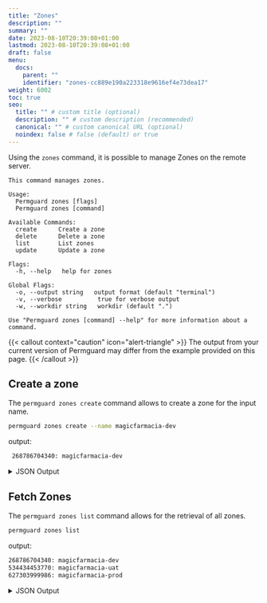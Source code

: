 ```yaml
---
title: "Zones"
description: ""
summary: ""
date: 2023-08-10T20:39:08+01:00
lastmod: 2023-08-10T20:39:08+01:00
draft: false
menu:
  docs:
    parent: ""
    identifier: "zones-cc889e190a223318e9616ef4e73dea17"
weight: 6002
toc: true
seo:
  title: "" # custom title (optional)
  description: "" # custom description (recommended)
  canonical: "" # custom canonical URL (optional)
  noindex: false # false (default) or true
---
```

Using the `zones` command, it is possible to manage Zones on the remote server.

```text
This command manages zones.

Usage:
  Permguard zones [flags]
  Permguard zones [command]

Available Commands:
  create      Create a zone
  delete      Delete a zone
  list        List zones
  update      Update a zone

Flags:
  -h, --help   help for zones

Global Flags:
  -o, --output string   output format (default "terminal")
  -v, --verbose          true for verbose output
  -w, --workdir string   workdir (default ".")

Use "Permguard zones [command] --help" for more information about a command.
```

{{< callout context="caution" icon="alert-triangle" >}}
The output from your current version of Permguard may differ from the example provided on this page.
{{< /callout >}}

## Create a zone

The `permguard zones create` command allows to create a zone for the input name.

```bash
permguard zones create --name magicfarmacia-dev
```

output:

```bash
 268786704340: magicfarmacia-dev
```

<details>
  <summary>
    JSON Output
  </summary>

```bash
permguard zones create --name magicfarmacia-dev --output json
```

output:

```json
{
  "zones": [
    {
      "zone_id": 268786704340,
      "created_at": "2024-08-25T14:07:59.634Z",
      "updated_at": "2024-08-25T14:07:59.634Z",
      "name": "magicfarmacia-dev"
    }
  ]
}
```

</details>

## Fetch Zones

The `permguard zones list` command allows for the retrieval of all zones.

```bash
permguard zones list
```

output:

```bash
268786704340: magicfarmacia-dev
534434453770: magicfarmacia-uat
627303999986: magicfarmacia-prod
```

<details>
  <summary>
    JSON Output
  </summary>

```bash
permguard zones list --output json
```

output:

```json
{
  "zones": [
    {
      "zone_id": 268786704340,
      "created_at": "2024-08-25T14:07:07.04Z",
      "updated_at": "2024-08-25T14:07:07.04Z",
      "name": "magicfarmacia-dev"
    },
    {
      "zone_id": 534434453770,
      "created_at": "2024-08-25T14:07:59.634Z",
      "updated_at": "2024-08-25T14:07:59.634Z",
      "name": "magicfarmacia-uat"
    },
    {
      "zone_id": 627303999986,
      "created_at": "2024-08-25T14:08:58.619Z",
      "updated_at": "2024-08-25T14:08:58.619Z",
      "name": "magicfarmacia-prod"
    }
  ]
}
```

</details>

